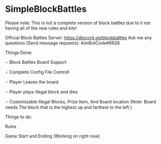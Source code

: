 # SimpleBlockBattles

Please note: This is not a complete version of block battles due to it not having all of the new rules and kits!


Official Block Battles Server: https://discord.gg/blockbattles
Ask me any questions (Send message requests): AimBotCode#6928

Things Done:

🗸 Block Battles Board Support

🗸 Complete Config File Controll

🗸 Player Leaves the board

🗸 Player plays illegal block and dies

🗸 Customizable Illegal Blocks, Prize Item, And Board location  (Note: Board needs The block that is the highest up and farthest to the left.)

Things to do:

  Rules
  
  Game Start and Ending (Working on right now)
  
